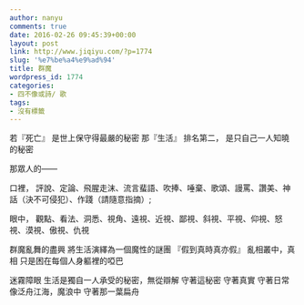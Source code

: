 ```yaml
---
author: nanyu
comments: true
date: 2016-02-26 09:45:39+00:00
layout: post
link: http://www.jiqiyu.com/?p=1774
slug: '%e7%be%a4%e9%ad%94'
title: 群魔
wordpress_id: 1774
categories:
- 四不像或詩/ 歌
tags:
- 沒有標籤
---
```


若『死亡』
是世上保守得最嚴的秘密
那『生活』
排名第二，
是只自己一人知曉的秘密

那眾人的——

口裡，
評說、定論、飛腥走沫、流言蜚語、吹捧、唾棄、歌頌、謾罵、讚美、神話（決不可侵犯）、作踐（請隨意指摘）;

眼中，
觀點、看法、洞悉、視角、遠視、近視、鄙視、斜視、平視、仰視、怒視、漠視、傲視、仇視

群魔亂舞的盡興
將生活演繹為一個魔性的謎團
『假到真時真亦假』
亂相叢中，真相
只是困在每個人身軀裡的啞巴

迷霧障眼
生活是獨自一人承受的秘密，無從辯解
守著這秘密
守著真實
守著日常
像泛舟江海，魔浪中
守著那一葉扁舟
